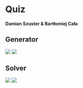 # Quiz

#### Damian Szuster & Bartłomiej Cała

## Generator

![](https://i.imgur.com/mrvAeaq.png)
![](https://i.imgur.com/WgWDHuA.png)

## Solver

![](https://i.imgur.com/PxpRIS8.png)
![](https://i.imgur.com/9pZ5fCB.png)